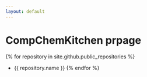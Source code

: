 ```yaml
---
layout: default
---
```


# CompChemKitchen prpage

{% for repository in site.github.public_repositories %}
  * {{ repository.name }}
{% endfor %}
